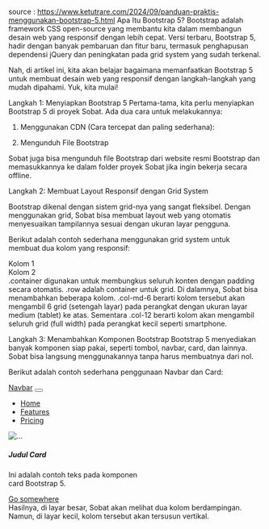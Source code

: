 
source : https://www.ketutrare.com/2024/09/panduan-praktis-menggunakan-bootstrap-5.html
Apa Itu Bootstrap 5?
Bootstrap adalah framework CSS open-source yang membantu kita dalam membangun desain web yang responsif dengan lebih cepat. Versi terbaru, Bootstrap 5, hadir dengan banyak pembaruan dan fitur baru, termasuk penghapusan dependensi jQuery dan peningkatan pada grid system yang sudah terkenal.

Nah, di artikel ini, kita akan belajar bagaimana memanfaatkan Bootstrap 5 untuk membuat desain web yang responsif dengan langkah-langkah yang mudah dipahami. Yuk, kita mulai!



Langkah 1: Menyiapkan Bootstrap 5
Pertama-tama, kita perlu menyiapkan Bootstrap 5 di proyek Sobat. Ada dua cara untuk melakukannya:

1. Menggunakan CDN (Cara tercepat dan paling sederhana):
   <!DOCTYPE html>
<html lang="en">
<head>
    <meta charset="UTF-8">
    <meta name="viewport" content="width=device-width, initial-scale=1.0">
    <title>Website Bootstrap</title>
    <!-- Bootstrap CSS -->
    <link href="https://cdn.jsdelivr.net/npm/bootstrap@5.3.0-alpha1/dist/css/bootstrap.min.css" rel="stylesheet">
</head>
<body>
    <!-- Bootstrap JS -->
    <script src="https://cdn.jsdelivr.net/npm/bootstrap@5.3.0-alpha1/dist/js/bootstrap.bundle.min.js"></script>
</body>
</html>

2. Mengunduh File Bootstrap

Sobat juga bisa mengunduh file Bootstrap dari website resmi Bootstrap dan memasukkannya ke dalam folder proyek Sobat jika ingin bekerja secara offline.



Langkah 2: Membuat Layout Responsif dengan Grid System

Bootstrap dikenal dengan sistem grid-nya yang sangat fleksibel. Dengan menggunakan grid, Sobat bisa membuat layout web yang otomatis menyesuaikan tampilannya sesuai dengan ukuran layar pengguna.

Berikut adalah contoh sederhana menggunakan grid system untuk membuat dua kolom yang responsif:

<div class="container">
    <div class="row">
        <div class="col-md-6 col-12">
            <div class="p-3 border bg-light">Kolom 1</div>
        </div>
        <div class="col-md-6 col-12">
            <div class="p-3 border bg-light">Kolom 2</div>
        </div>
    </div>
</div>
.container digunakan untuk membungkus seluruh konten dengan padding secara otomatis.
.row adalah container untuk grid. Di dalamnya, Sobat bisa menambahkan beberapa kolom.
.col-md-6 berarti kolom tersebut akan mengambil 6 grid (setengah layar) pada perangkat dengan ukuran layar medium (tablet) ke atas. Sementara .col-12 berarti kolom akan mengambil seluruh grid (full width) pada perangkat kecil seperti smartphone.

Langkah 3: Menambahkan Komponen Bootstrap
Bootstrap 5 menyediakan banyak komponen siap pakai, seperti tombol, navbar, card, dan lainnya. Sobat bisa langsung menggunakannya tanpa harus membuatnya dari nol.

Berikut adalah contoh sederhana penggunaan Navbar dan Card:


<!-- Navbar -->
<nav class="navbar navbar-expand-lg navbar-light bg-light">
  <div class="container-fluid">
    <a class="navbar-brand" href="#">Navbar</a>
    <button class="navbar-toggler" type="button" data-bs-toggle="collapse" data-bs-target="#navbarNav" aria-controls="navbarNav" aria-expanded="false" aria-label="Toggle navigation">
      <span class="navbar-toggler-icon"></span>
    </button>
    <div class="collapse navbar-collapse" id="navbarNav">
      <ul class="navbar-nav">
        <li class="nav-item">
          <a class="nav-link active" aria-current="page" href="#">Home</a>
        </li>
        <li class="nav-item">
          <a class="nav-link" href="#">Features</a>
        </li>
        <li class="nav-item">
          <a class="nav-link" href="#">Pricing</a>
        </li>
      </ul>
    </div>
  </div>
</nav>

<!-- Card -->
<div class="container mt-5">
  <div class="card" style="width: 18rem;">
    <img src="https://via.placeholder.com/150" class="card-img-top" alt="...">
    <div class="card-body">
      <h5 class="card-title">Judul Card</h5>
      <p class="card-text">Ini adalah contoh teks pada komponen card Bootstrap 5.</p>
      <a href="#" class="btn btn-primary">Go somewhere</a>
    </div>
  </div>
</div>
Hasilnya, di layar besar, Sobat akan melihat dua kolom berdampingan. Namun, di layar kecil, kolom tersebut akan tersusun vertikal.
